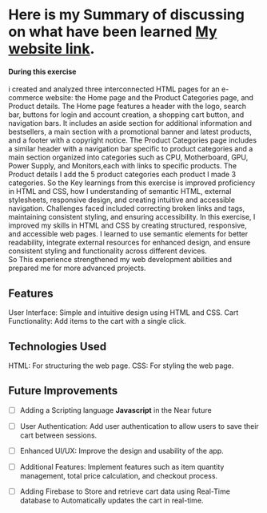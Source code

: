 # Here is my Summary of discussing on what have been learned [My website link](https://catiiqi.github.io/E-commerce-website/).
#### During this exercise
i created and analyzed three interconnected HTML pages for an e-commerce website: 
the Home page and the Product Categories page, and Product details.
The Home page features a header with the logo, search bar, buttons for login and account creation, a shopping cart button, 
and navigation bars. It includes an aside section for additional information and bestsellers, 
a main section with a promotional banner and latest products, and a footer with a copyright notice.
The Product Categories page includes a similar header with a navigation bar specific to product categories and 
a main section organized into categories such as CPU, Motherboard, GPU, Power Supply, and Monitors,each with links to specific products.
The Product details I add the 5 product categories each product I made 3 categories.
So the Key learnings from this exercise is  improved proficiency in HTML and CSS, 
how I understanding of semantic HTML, external stylesheets, responsive design, and creating intuitive and accessible navigation. 
Challenges faced included correcting broken links and tags, maintaining consistent styling, and ensuring accessibility.
In this exercise, I improved my skills in HTML and CSS by creating structured, responsive, and accessible web pages. 
I learned to use semantic elements for better readability, integrate external resources for enhanced design, 
and ensure consistent styling and functionality across different devices.  
So This experience strengthened my web development abilities and prepared me for more advanced projects.

## Features

User Interface: Simple and intuitive design using HTML and CSS.
Cart Functionality: Add items to the cart with a single click.

## Technologies Used
HTML: For structuring the web page.
CSS: For styling the web page.

## Future Improvements
- [ ] Adding a Scripting language **Javascript** in the Near future 
- [ ] User Authentication: Add user authentication to allow users to save their cart between sessions.
- [ ] Enhanced UI/UX: Improve the design and usability of the app.
- [ ] Additional Features: Implement features such as item quantity management, total price calculation, and checkout process.
- [ ] Adding Firebase to Store and retrieve cart data using Real-Time database to Automatically updates the cart in real-time.




